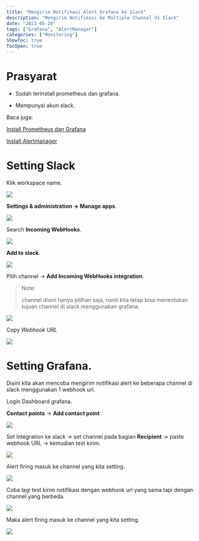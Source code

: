 ```yaml
---
title: "Mengirim Notifikasi Alert Grafana ke Slack"
description: "Mengirim Notifikasi ke Multiple Channel di Slack"
date: "2023-05-29"
tags: ["Grafana", "AlertManager"]
categories: ["Monitoring"]
ShowToc: true
TocOpen: true
---
```


# Prasyarat

- Sudah terinstall prometheus dan grafana.

- Mempunyai akun slack.

Baca juga:

[Install Prometheus dan Grafana](https://blog.opstekel.com/posts/install-prometheus-grafana/)

[Install Alertmanager](https://blog.opstekel.com/posts/install-alertmanager/)

# Setting Slack

Klik workspace name.

![](/images/slack2.png)

**Settings & administration -> Manage apps**.

![](/images/slack3.png)

Search **Incoming WebHooks**.

![](/images/slack4.png)

**Add to slack**.

![](/images/slack5.png)

Pilih channel -> **Add Incoming WebHooks integration**.

> Note:
>
> channel disini hanya pilihan saja, nanti kita tetap bisa menentukan tujuan channel di slack menggunakan grafana.

![](/images/slack6.png)

Copy *Webhook URL*

![](/images/slack7.png)

# Setting Grafana.

Disini kita akan mencoba mengirim notifikasi alert ke beberapa channel di slack menggunakan 1 webhook url.

Login Dashboard grafana.

**Contact points** -> **Add contact point**

![](/images/slack9.png)

Set Integration ke slack -> set channel pada bagian **Recipient** -> paste webhook URL -> kemudian test kirim.

![](/images/slack11.png)

Alert firing masuk ke channel yang kita setting.

![](/images/slack12.png)

Coba lagi test kirim notifikasi dengan webhook url yang sama tapi dengan channel yang berbeda.

![](/images/slack13.png)

Maka alert firing masuk ke channel yang kita setting.

![](/images/slack14.png)


